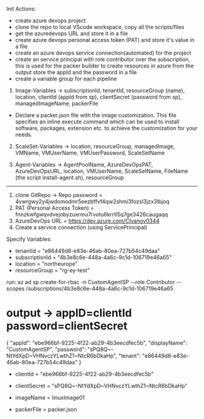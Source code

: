 Init Actions:

- create azure devops project
- clone the repo to local VScode workspace, copy all the scripts/files
- get the azuredevops URL and store it in a file
- create azure devops personal access token (PAT) and store it's value in a file
- create an azure devops service connection(automated) for the project
- create an service principal with role contributor over the subscription, this is used for the packer builder to create resources in azure
  from the output store the appId and the password in a file
- create a variable group for each pipeline

1. Image-Variables -> 
subscriptionId, tenantId, resourceGroup (name), location, 
clientId (appId from sp), clientSecret (password from sp), managedImageName, packerFile

* Declare a packer.json file with the image customization. This file specifies an inline execute command which can be used to install
software, packages, extension etc. to achieve the customization for your needs.

2. ScaleSet-Variables -> location, resourceGroup, managedImage, VMName, VMUserName, VMUserPassword, ScaleSetName

3. Agent-Variables -> AgentPoolName, AzureDevOpsPAT, AzureDevOpsURL, location, VMUserName, ScaleSetName, FileName (the script install-agent.sh), resourceGroup


----------------------------------------------------------------------------------------------
1. clone GitRepo -> Repo password = 4vwrgwy2y4jwdomodmr5eezbffvf4qw2shmi3fozsl3jzx3lbjoq
2. PAT (Personal Access Token) = fnnzkwfgwqvdvejobyzuxrmu7rvotu6krrtl5q7ge3426caugaqq
3. AzureDevOps URL = https://dev.azure.com/CIvanov0344
4. Create a service connection (using ServicePrincipal)

Specify Variables:

- tenantId = "e86449d8-e83e-46ab-80ea-727b54c49daa"
- subscriptionId = "4b3e8c6e-448a-4a6c-9c1d-106719e46a65"
- location = "northeurope"
- resourceGroup = "rg-ey-test"

run: 
az ad sp create-for-rbac -n CustomAgentSP --role Contributor --scopes /subscriptions/4b3e8c6e-448a-4a6c-9c1d-106719e46a65

# output ->  appID=clientId  password=clientSecret
{
  "appId": "ebe966bf-9225-4f22-ab29-4b3eecdfec5b",
  "displayName": "CustomAgentSP",
  "password": "sPQ8Q~-NtYdXpD~VHNvczYLwthZ1~NtcR6bDkaHp",
  "tenant": "e86449d8-e83e-46ab-80ea-727b54c49daa"
}

- clientId = "ebe966bf-9225-4f22-ab29-4b3eecdfec5b"
- clientSecret = "sPQ8Q~-NtYdXpD~VHNvczYLwthZ1~NtcR6bDkaHp"

- imageName = linuxImage01
- packerFile = packer.json